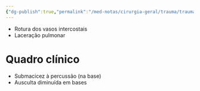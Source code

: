 ```yaml
---
{"dg-publish":true,"permalink":"/med-notas/cirurgia-geral/trauma/trauma-toracico/hemotorax/"}
---
```


- Rotura dos vasos intercostais
- Laceração pulmonar

# Quadro clínico
- Submacicez à percussão (na base)
- Ausculta diminuída em bases